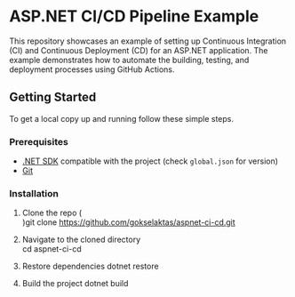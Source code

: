 # ASP.NET CI/CD Pipeline Example

This repository showcases an example of setting up Continuous Integration (CI) and Continuous Deployment (CD) for an ASP.NET application. The example demonstrates how to automate the building, testing, and deployment processes using GitHub Actions.

## Getting Started

To get a local copy up and running follow these simple steps.

### Prerequisites

- [.NET SDK](https://dotnet.microsoft.com/download) compatible with the project (check `global.json` for version)
- [Git](https://git-scm.com/downloads)

### Installation

1. Clone the repo
  (<br>)git clone https://github.com/gokselaktas/aspnet-ci-cd.git

3. Navigate to the cloned directory
   <br>cd aspnet-ci-cd

4. Restore dependencies
  dotnet restore

5. Build the project
  dotnet build
   
   







